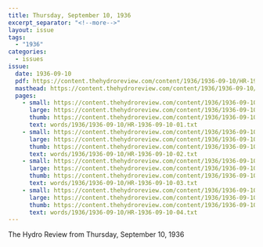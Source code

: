 ```yaml
---
title: Thursday, September 10, 1936
excerpt_separator: "<!--more-->"
layout: issue
tags:
  - "1936"
categories:
  - issues
issue:
  date: 1936-09-10
  pdf: https://content.thehydroreview.com/content/1936/1936-09-10/HR-1936-09-10.pdf
  masthead: https://content.thehydroreview.com/content/1936/1936-09-10/masthead/HR-1936-09-10.jpg
  pages:
    - small: https://content.thehydroreview.com/content/1936/1936-09-10/small/HR-1936-09-10-01.jpg
      large: https://content.thehydroreview.com/content/1936/1936-09-10/large/HR-1936-09-10-01.jpg
      thumb: https://content.thehydroreview.com/content/1936/1936-09-10/thumbnails/HR-1936-09-10-01.jpg
      text: words/1936/1936-09-10/HR-1936-09-10-01.txt
    - small: https://content.thehydroreview.com/content/1936/1936-09-10/small/HR-1936-09-10-02.jpg
      large: https://content.thehydroreview.com/content/1936/1936-09-10/large/HR-1936-09-10-02.jpg
      thumb: https://content.thehydroreview.com/content/1936/1936-09-10/thumbnails/HR-1936-09-10-02.jpg
      text: words/1936/1936-09-10/HR-1936-09-10-02.txt
    - small: https://content.thehydroreview.com/content/1936/1936-09-10/small/HR-1936-09-10-03.jpg
      large: https://content.thehydroreview.com/content/1936/1936-09-10/large/HR-1936-09-10-03.jpg
      thumb: https://content.thehydroreview.com/content/1936/1936-09-10/thumbnails/HR-1936-09-10-03.jpg
      text: words/1936/1936-09-10/HR-1936-09-10-03.txt
    - small: https://content.thehydroreview.com/content/1936/1936-09-10/small/HR-1936-09-10-04.jpg
      large: https://content.thehydroreview.com/content/1936/1936-09-10/large/HR-1936-09-10-04.jpg
      thumb: https://content.thehydroreview.com/content/1936/1936-09-10/thumbnails/HR-1936-09-10-04.jpg
      text: words/1936/1936-09-10/HR-1936-09-10-04.txt
---
```


The Hydro Review from Thursday, September 10, 1936

<!--more-->

